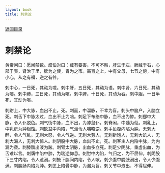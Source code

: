 ```yaml
---
layout: book
title: 刺禁论
---
```


[返回目录](./)

# 刺禁论

黄帝问曰：愿闻禁数。歧伯对曰：藏有要害，不可不察，肝生于左，肺藏于右，心部于表，肾治于里，脾为之使，胃为之巿。鬲肓之上，中有父母，七节之傍，中有小心，从之有福，逆之有咎。

刺中心，一日死，其动为噫。刺中肝，五日死，其动为语。刺中肾，六日死，其动为嚏。刺中肺，三日死，其动为咳。刺中脾，十日死，其动为吞。刺中胆，一日半死，其动为呕。

刺跗上，中大脉，血出不止，死。刺面，中溜脉，不幸为盲。刺头中脑户，入脑立死。刺舌下中脉太过，血出不止为喑。刺足下布络中脉，血不出为肿。刺郄中大脉，令人仆脱色。刺气街中脉，血不出，为肿鼠仆。刺脊闲，中髓为伛。刺乳上，中乳房为肿根蚀。刺缺盆中内陷，气泄令人喘咳逆。刺手鱼腹内陷为肿。无刺大醉，令人气乱。无刺大怒，令人气逆。无刺大劳人，无刺新饱人，无刺大饥人，无刺大渴人，无刺大惊人。刺阴股中大脉，血出不止，死。刺客主人内陷中脉，为内漏为聋。刺膝髌出液为跛。刺臂太阴脉，出血多立死。刺足少阴脉，重虚出血，为舌难以言。刺膺中陷中肺，为喘逆仰息。刺肘中内陷，气归之，为不屈伸。刺阴股下三寸内陷，令人遗溺。刺掖下脇间内陷，令人咳。刺少腹中膀胱溺出，令人少腹满。刺腨肠内陷为肿。刺匡上陷骨中脉，为漏为盲。刺关节中液出，不得屈伸。

